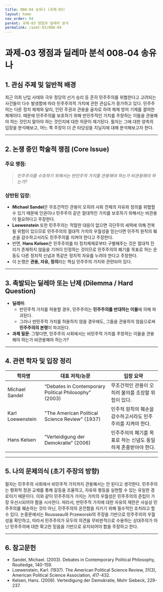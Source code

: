 ```yaml
---
title: 008-04 송유나 (과제-03)
layout: home
nav_order: 04
parent: 과제-03 쟁점과 딜레마 분석
permalink: /asmt-03/008-04
---
```


# 과제-03 쟁점과 딜레마 분석 008-04 송유나 

## 1. 관심 주제 및 일반적 배경

최근 의회 난입 사태와 극우 정당의 선거 승리 등 흔히 민주주의를 위협한다고 고려되는 사건들이 다수 발생함에 따라 민주주의적 가치에 관한 관심도가 증가하고 있다. 민주주의는 다른 정치 체제와 달리, 인민 주권과 관용을 골자로 하여 체제 방어 기제를 결여한 체제이다. 때문에 민주주의를 보호하기 위해 반민주적인 가치를 주창하는 이들을 관용해야 하는 것인지 말아야 하는 것인지에 대한 의문이 제기된다. 필자는 그에 대한 양측의 입장을 분석해보고, 어느 쪽 주장이 더 큰 타당성을 지닐지에 대해 분석해보고자 한다. 

---

## 2. 논쟁 중인 학술적 쟁점 (Core Issue)

### 주요 쟁점:  

> *민주주의를 수호하기 위해서는 반민주적 가치를 관용해야 하는가 비관용해야 하는가?*

### 상반된 입장:
- **Michael Sandel**은 무조건적인 관용이 오히려 사회 전체의 자유와 정의를 위협할 수 있기 때문에 인권이나 민주주의 같은 절대적인 가치를 보호하기 위해서는 비관용이 필요하다고 주장한다. 
- **Loewenstein** 또한 민주주의는 적절한 대응이 없으면 극단주의 세력에 의해 전복될 위험이 있으므로 민주주의의 절대적 가치의 우월성을 믿는다면 민주적 원칙의 훼손을 감수하고서라도 민주주의를 지켜야 한다고 주장한다.  
- 반면, **Hans Kelsen**은 민주주의를 타 정치체제로부터 구별해주는 것은 절대적 진리가 존재하지 않음을 기꺼이 인정하는 것이므로 민주주의의 폐기를 목표로 하는 운동도 다른 정치적 신념과 똑같은 정치적 자유를 누려야 한다고 주장한다. 
- 이 논쟁은 **관용, 자유, 정의**라는 핵심 민주주의 가치와 관련되어 있다.

---

## 3. 촉발되는 딜레마 또는 난제 (Dilemma / Hard Question)

- **딜레마**: 
  - 반민주적 가치를 허용할 경우, 민주주의는 **민주주의를 반대하는 이들**에 의해 파괴된다.   
  - 그러나 반민주적 가치를 허용하지 않을 경우에도, 그들을 관용하지 않음으로써 **민주주의의 본령**이 파괴된다.
- **과제 질문**: 그렇다면, 민주주의 사회에서는 비민주적 가치를 주창하는 이들을 관용해야 하는가 비관용해야 하는가?

---

## 4. 관련 학자 및 입장 정리

| 학자명             | 대표 저작/논문                                   | 입장 요약 |
|--------------------|---------------------------------------------------|-----------|
| Michael Sandel   | “Debates in Contemporary Political Philosophy” (2003)                          | 무조건적인 관용이 오히려 불의를 조장할 위험이 있다. |
| Karl Loewenstein    | "The American Political Science Review" (1937)                                | 민주적 원칙의 훼손을 감수하고서라도 민주주의를 지켜야 한다. |
| Hans Kelsen     | “Verteidigung der Demokratie” (2006) | 민주주의의 폐기를 목표로 하는 신념도 동일하게 존중받아야 한다. |


---

## 5. 나의 문제의식 (초기 주장의 방향)

필자는 민주주의 사회에서 비민주적 가치까지 관용해서는 안 된다고 생각한다. 민주주의는 평화적 정권 교체를 통해 갈등을 조율하고, 자유와 평등을 실현할 수 있는 유일한 경로이기 때문이다. 이와 같이 민주주의가 가지는 가치의 우월성은 민주주의의 존립이 가장 우선시되어야 함을 시사한다. 따라서, 반민주적 가치에 대한 자유의 제한은 사실상 민주주의를 훼손하는 것이 아닌, 민주주의의 온전함을 지키기 위해 필수적인 조치라고 할 수 있다. 논증문에서는 Rousseau와 Przeworski의 주장을 기반으로 민주주의의 우월성을 확인하고, 따라서 민주주의가 모두의 의견을 무비판적으로 수용하는 상대주의가 아닌 민주주의에 대한 확고한 믿음을 기반으로 유지되어야 함을 주장하고 한다.

---

## 6. 참고문헌

- Sandel, Michael. (2003). Debates in Contemporary Political Philosophy, Routledge, 140-159.  
- Loewenstein, Karl. (1937). The American Political Science Review, 31(3), American Political Science Association, 417-432.  
- Kelsen, Hans. (2006). Verteidigung der Demokratie, Mohr Siebeck, 229-237.
